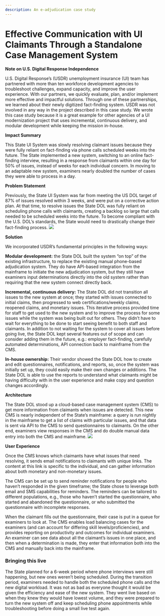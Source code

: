 ```yaml
---
description: An e-adjudication case study
---
```


# Effective Communication with UI Claimants Through a Standalone Case Management System

**Note on U.S. Digital Response Independence**

U.S. Digital Response’s (USDR) unemployment insurance (UI) team has partnered with more than ten workforce development agencies to troubleshoot challenges, expand capacity, and improve the user experience. With our partners, we quickly evaluate, plan, and/or implement more effective and impactful solutions. Through one of these partnerships, we learned about their newly digitized fact-finding system. USDR was not involved in any way in the project described in this case study. We wrote this case study because it is a great example for other agencies of a UI modernization project that uses incremental, continuous delivery, and modular development while keeping the mission in-house.

**Impact Summary**

This State UI System was slowly resolving claimant issues because they were fully reliant on fact-finding via phone calls scheduled weeks into the future. The State implemented a new system, switching to an online fact-finding interview, resulting in a response from claimants within one day for 50% of issues, instead of weeks for each individual concern. In moving to an adaptable new system, examiners nearly doubled the number of cases they were able to process in a day.

**Problem Statement**

Previously, the State UI System was far from meeting the US DOL target of 87% of issues resolved within 3 weeks, and were put on a corrective action plan. At that time, to resolve issues the State DOL was fully reliant on scheduling phone calls with claimants, creating a backlog so large that calls needed to be scheduled weeks into the future. To become compliant with the U.S. DOL’s standards, the State would need to drastically change their fact-finding process. ![](https://lh4.googleusercontent.com/UHOKOJUtNUXrqKPc8\_r5BvdNyMnl00oamkLtk85XDRUoHyabLOTt7f92niBwkfeUhrXvg38Qs-hOWLXQsSiLBFa_CGVR1BQOP1Tv3qdjPJyA3xgSjwP3fJLz-YoOziB13zQCthew=s0)

**Solution**

We incorporated USDR’s fundamental principles in the following ways:

**Modular development:** the State DOL built the system “on top” of the existing infrastructure, to replace the existing manual phone-based adjudication system. They do have API-based integration from the mainframe to initiate the new adjudication system, but they still have examiners input determinations directly into the old system rather than requiring that the new system connect directly back. 

**Incremental, continuous delivery:** The State DOL did not transition all issues to the new system at once; they started with issues connected to initial claims, then progressed to web certifications/weekly claims, reopened claims, and monetary issues. This iterative process provided time for staff to get used to the new system and to improve the process for some issues while the system was being built out for others. They didn’t have to wait for everything to be done to start seeing benefit to both staff and claimants. In addition to not waiting for the system to cover all issues before going live, the State DOL kept several features out of scope and can consider adding them in the future, e.g.: employer fact-finding, carefully automated determinations, API connection back to mainframe from the CMS. 

**In-house ownership:** Their vendor showed the State DOL how to create and edit questionnaires, notifications, and reports, so, once the system was initially set up, they could easily make their own changes or additions. The State DOL is able to use the reports to understand what claimants might be having difficulty with in the user experience and make copy and question changes accordingly.



**Architecture**

The State DOL stood up a cloud-based case management system (CMS) to get more information from claimants when issues are detected. This new CMS is nearly independent of the State’s mainframe: a query is run nightly in the mainframe to get a list of claims with particular issues, and that data is sent via API to the CMS to send questionnaires to claimants. On the other end, examiners view responses in the CMS and do double manual data entry into both the CMS and mainframe.           ![](https://lh6.googleusercontent.com/GY0huInaJ0zrE7vGuqRo1o0cpELZrP3UeqcK9zLGEhTVjpQF\_6XMZvKhkVMgyYN13PcVvNFfcweJUbmtaViOfLDsGS57ycunlRk_qBIkUX\_6bQ5elefe94bQbhO0\__iPdL5i05ht=s0)

**User Experience**

Once the CMS knows which claimants have what issues that need resolving, it sends email notifications to claimants with unique links. The content at this link is specific to the individual, and can gather information about both monetary and non-monetary issues.

The CMS can be set up to send reminder notifications for people who haven’t responded in the given timeframe; the State chose to leverage both email and SMS capabilities for reminders. The reminders can be tailored to different populations, e.g., those who haven’t started the questionnaire, who started and abandoned the questionnaire, or who submitted the questionnaire with incomplete responses.

When the claimant fills out the questionnaire, their case is put in a queue for examiners to look at. The CMS enables load balancing cases for the examiners (and can account for differing skill levels/proficiencies), and provides reporting on productivity and outcomes for individual examiners. An examiner can see data about all the claimant’s issues in one place, and then when a determination is made, they enter that information both into the CMS and manually back into the mainframe.

### Bringing this live

The State planned for a 6-week period where phone interviews were still happening, but new ones weren’t being scheduled. During the transition period, examiners needed to handle both the scheduled phone calls and the new digital workload. It was not as bad as everyone thought it would be given the efficiency and ease of the new system. They went live based on when they knew they would have lowest volume, and they were prepared to turn the new system off and keep scheduling phone appointments while troubleshooting before doing a small live test again.
